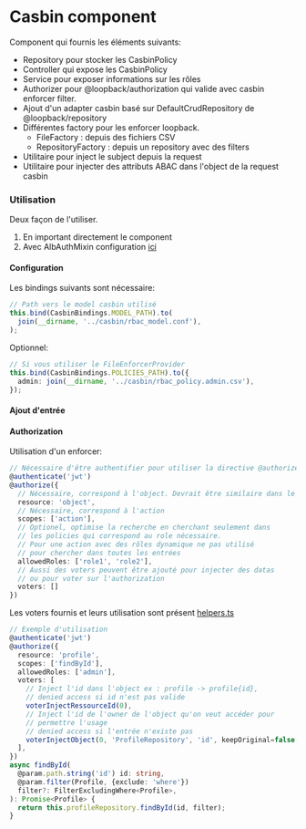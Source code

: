 # Casbin component

Component qui fournis les éléments suivants:

- Repository pour stocker les CasbinPolicy
- Controller qui expose les CasbinPolicy
- Service pour exposer informations sur les rôles
- Authorizer pour @loopback/authorization qui valide avec casbin enforcer filter.
- Ajout d'un adapter casbin basé sur DefaultCrudRepository de @loopback/repository
- Différentes factory pour les enforcer loopback.
  - FileFactory : depuis des fichiers CSV
  - RepositoryFactory : depuis un repository avec des filters
- Utilitaire pour inject le subject depuis la request
- Utilitaire pour injecter des attributs ABAC dans l'object de la request casbin

### Utilisation

Deux façon de l'utiliser.

1. En important directement le component
2. Avec AlbAuthMixin configuration [ici](../../../README.md)

#### Configuration

Les bindings suivants sont nécessaire:

```ts
// Path vers le model casbin utilisé
this.bind(CasbinBindings.MODEL_PATH).to(
  join(__dirname, '../casbin/rbac_model.conf'),
);
```

Optionnel:

```ts
// Si vous utiliser le FileEnforcerProvider
this.bind(CasbinBindings.POLICIES_PATH).to({
  admin: join(__dirname, '../casbin/rbac_policy.admin.csv'),
});
```

#### Ajout d'entrée

#### Authorization

Utilisation d'un enforcer:

```ts
// Nécessaire d'être authentifier pour utiliser la directive @authorize
@authenticate('jwt')
@authorize({
  // Nécessaire, correspond à l'object. Devrait être similaire dans le même controlleur
  resource: 'object',
  // Nécessaire, correspond à l'action
  scopes: ['action'],
  // Optionel, optimise la recherche en cherchant seulement dans
  // les policies qui correspond au role nécessaire.
  // Pour une action avec des rôles dynamique ne pas utilisé
  // pour chercher dans toutes les entrées
  allowedRoles: ['role1', 'role2'],
  // Aussi des voters peuvent être ajouté pour injecter des datas
  // ou pour voter sur l'authorization
  voters: []
})
```

Les voters fournis et leurs utilisation sont présent [helpers.ts](helpers.ts)

```ts
// Exemple d'utilisation
@authenticate('jwt')
@authorize({
  resource: 'profile',
  scopes: ['findById'],
  allowedRoles: ['admin'],
  voters: [
    // Inject l'id dans l'object ex : profile -> profile{id},
    // denied access si id n'est pas valide
    voterInjectRessourceId(0),
    // Inject l'id de l'owner de l'object qu'on veut accéder pour
    // permettre l'usage
    // denied access si l'entrée n'existe pas
    voterInjectObject(0, 'ProfileRepository', 'id', keepOriginal=false, filter={}),
  ],
})
async findById(
  @param.path.string('id') id: string,
  @param.filter(Profile, {exclude: 'where'})
  filter?: FilterExcludingWhere<Profile>,
): Promise<Profile> {
  return this.profileRepository.findById(id, filter);
}
```
